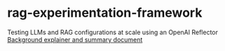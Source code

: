 # rag-experimentation-framework
Testing LLMs and RAG configurations at scale using an OpenAI Reflector
[Background explainer and summary document](https://docs.google.com/document/d/1Apqq2Rg0PanCuB9Kc1u_bmXYVV7jr8DGCP5J9fR9RNw/edit?tab=t.0)
